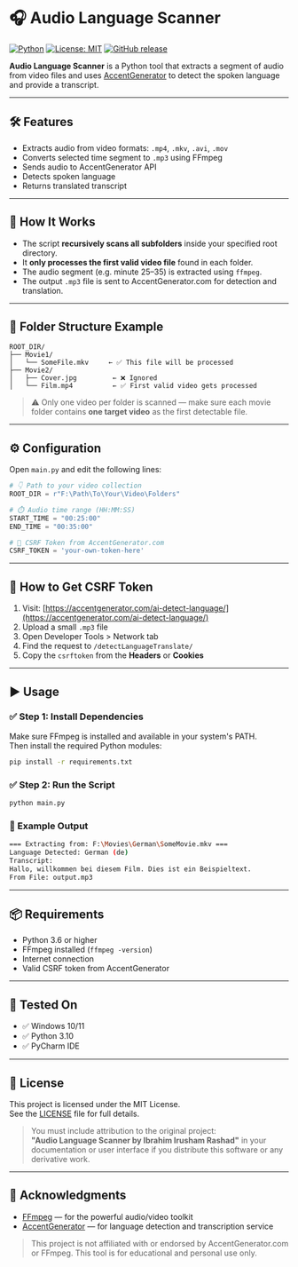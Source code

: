 # 🎧 Audio Language Scanner

[![Python](https://img.shields.io/badge/python-3.6%2B-blue.svg)](https://www.python.org/)
[![License: MIT](https://img.shields.io/badge/license-MIT-green.svg)](https://github.com/ittudeitachi/MKV-Title-Cleaner/blob/main/LICENSE)
[![GitHub release](https://img.shields.io/github/v/release/ittudeitachi/Audio-Language-Scanner?label=Release)](https://github.com/ittudeitachi/Audio-Language-Scanner/releases)

**Audio Language Scanner** is a Python tool that extracts a segment of audio from video files and uses [AccentGenerator](https://accentgenerator.com/) to detect the spoken language and provide a transcript.

---

## 🛠 Features

- Extracts audio from video formats: `.mp4`, `.mkv`, `.avi`, `.mov`
- Converts selected time segment to `.mp3` using FFmpeg
- Sends audio to AccentGenerator API
- Detects spoken language
- Returns translated transcript

---

## 📁 How It Works

- The script **recursively scans all subfolders** inside your specified root directory.
- It **only processes the first valid video file** found in each folder.
- The audio segment (e.g. minute 25–35) is extracted using `ffmpeg`.
- The output `.mp3` file is sent to AccentGenerator.com for detection and translation.

---

## 📂 Folder Structure Example

```
ROOT_DIR/
├── Movie1/
│   └── SomeFile.mkv     ← ✅ This file will be processed
├── Movie2/
│   ├── Cover.jpg         ← ❌ Ignored
│   └── Film.mp4          ← ✅ First valid video gets processed
```

> ⚠️ Only one video per folder is scanned — make sure each movie folder contains **one target video** as the first detectable file.

---

## ⚙️ Configuration

Open `main.py` and edit the following lines:

```python
# 👇 Path to your video collection
ROOT_DIR = r"F:\Path\To\Your\Video\Folders"

# ⏱️ Audio time range (HH:MM:SS)
START_TIME = "00:25:00"
END_TIME = "00:35:00"

# 🔐 CSRF Token from AccentGenerator.com
CSRF_TOKEN = 'your-own-token-here'
```

---

## 🔐 How to Get CSRF Token

1. Visit: [https://accentgenerator.com/ai-detect-language/](https://accentgenerator.com/ai-detect-language/)
2. Upload a small `.mp3` file
3. Open Developer Tools > Network tab
4. Find the request to `/detectLanguageTranslate/`
5. Copy the `csrftoken` from the **Headers** or **Cookies**

---

## ▶️ Usage

### ✅ Step 1: Install Dependencies

Make sure FFmpeg is installed and available in your system's PATH.  
Then install the required Python modules:

```bash
pip install -r requirements.txt
```

### ✅ Step 2: Run the Script

```bash
python main.py
```

### 💬 Example Output

```bash
=== Extracting from: F:\Movies\German\SomeMovie.mkv ===
Language Detected: German (de)
Transcript:
Hallo, willkommen bei diesem Film. Dies ist ein Beispieltext.
From File: output.mp3
```

---

## 📦 Requirements

- Python 3.6 or higher
- FFmpeg installed (`ffmpeg -version`)
- Internet connection
- Valid CSRF token from AccentGenerator

---

## 🧪 Tested On

- ✅ Windows 10/11
- ✅ Python 3.10
- ✅ PyCharm IDE

---

## 🪪 License

This project is licensed under the MIT License.  
See the [LICENSE](./LICENSE) file for full details.

> You must include attribution to the original project:  
> **"Audio Language Scanner by Ibrahim Irusham Rashad"** in your documentation or user interface if you distribute this software or any derivative work.

---

## 🙏 Acknowledgments

- [FFmpeg](https://ffmpeg.org/) — for the powerful audio/video toolkit
- [AccentGenerator](https://accentgenerator.com/) — for language detection and transcription service

> This project is not affiliated with or endorsed by AccentGenerator.com or FFmpeg. This tool is for educational and personal use only.
